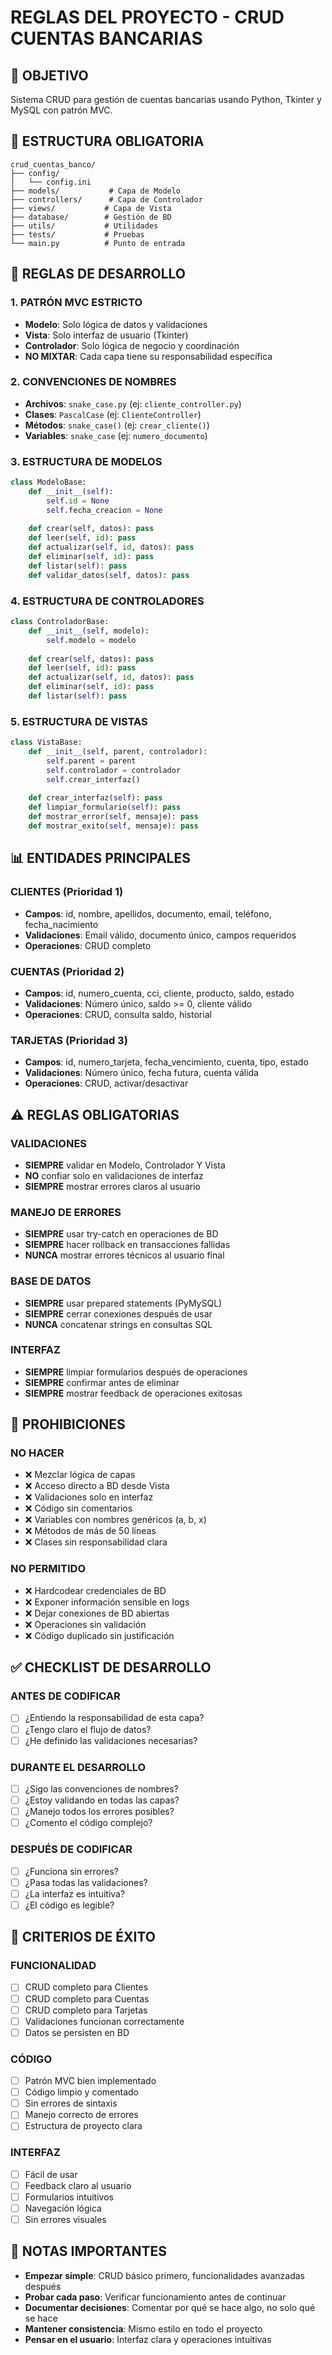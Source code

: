 # REGLAS DEL PROYECTO - CRUD CUENTAS BANCARIAS

## 🎯 OBJETIVO
Sistema CRUD para gestión de cuentas bancarias usando Python, Tkinter y MySQL con patrón MVC.

## 📁 ESTRUCTURA OBLIGATORIA
```
crud_cuentas_banco/
├── config/
│   └── config.ini
├── models/           # Capa de Modelo
├── controllers/      # Capa de Controlador  
├── views/           # Capa de Vista
├── database/        # Gestión de BD
├── utils/           # Utilidades
├── tests/           # Pruebas
└── main.py          # Punto de entrada
```

## 🔧 REGLAS DE DESARROLLO

### 1. PATRÓN MVC ESTRICTO
- **Modelo**: Solo lógica de datos y validaciones
- **Vista**: Solo interfaz de usuario (Tkinter)
- **Controlador**: Solo lógica de negocio y coordinación
- **NO MIXTAR**: Cada capa tiene su responsabilidad específica

### 2. CONVENCIONES DE NOMBRES
- **Archivos**: `snake_case.py` (ej: `cliente_controller.py`)
- **Clases**: `PascalCase` (ej: `ClienteController`)
- **Métodos**: `snake_case()` (ej: `crear_cliente()`)
- **Variables**: `snake_case` (ej: `numero_documento`)

### 3. ESTRUCTURA DE MODELOS
```python
class ModeloBase:
    def __init__(self):
        self.id = None
        self.fecha_creacion = None
    
    def crear(self, datos): pass
    def leer(self, id): pass
    def actualizar(self, id, datos): pass
    def eliminar(self, id): pass
    def listar(self): pass
    def validar_datos(self, datos): pass
```

### 4. ESTRUCTURA DE CONTROLADORES
```python
class ControladorBase:
    def __init__(self, modelo):
        self.modelo = modelo
    
    def crear(self, datos): pass
    def leer(self, id): pass
    def actualizar(self, id, datos): pass
    def eliminar(self, id): pass
    def listar(self): pass
```

### 5. ESTRUCTURA DE VISTAS
```python
class VistaBase:
    def __init__(self, parent, controlador):
        self.parent = parent
        self.controlador = controlador
        self.crear_interfaz()
    
    def crear_interfaz(self): pass
    def limpiar_formulario(self): pass
    def mostrar_error(self, mensaje): pass
    def mostrar_exito(self, mensaje): pass
```

## 📊 ENTIDADES PRINCIPALES

### CLIENTES (Prioridad 1)
- **Campos**: id, nombre, apellidos, documento, email, teléfono, fecha_nacimiento
- **Validaciones**: Email válido, documento único, campos requeridos
- **Operaciones**: CRUD completo

### CUENTAS (Prioridad 2)  
- **Campos**: id, numero_cuenta, cci, cliente, producto, saldo, estado
- **Validaciones**: Número único, saldo >= 0, cliente válido
- **Operaciones**: CRUD, consulta saldo, historial

### TARJETAS (Prioridad 3)
- **Campos**: id, numero_tarjeta, fecha_vencimiento, cuenta, tipo, estado
- **Validaciones**: Número único, fecha futura, cuenta válida
- **Operaciones**: CRUD, activar/desactivar

## ⚠️ REGLAS OBLIGATORIAS

### VALIDACIONES
- **SIEMPRE** validar en Modelo, Controlador Y Vista
- **NO** confiar solo en validaciones de interfaz
- **SIEMPRE** mostrar errores claros al usuario

### MANEJO DE ERRORES
- **SIEMPRE** usar try-catch en operaciones de BD
- **SIEMPRE** hacer rollback en transacciones fallidas
- **NUNCA** mostrar errores técnicos al usuario final

### BASE DE DATOS
- **SIEMPRE** usar prepared statements (PyMySQL)
- **SIEMPRE** cerrar conexiones después de usar
- **NUNCA** concatenar strings en consultas SQL

### INTERFAZ
- **SIEMPRE** limpiar formularios después de operaciones
- **SIEMPRE** confirmar antes de eliminar
- **SIEMPRE** mostrar feedback de operaciones exitosas

## 🚫 PROHIBICIONES

### NO HACER
- ❌ Mezclar lógica de capas
- ❌ Acceso directo a BD desde Vista
- ❌ Validaciones solo en interfaz
- ❌ Código sin comentarios
- ❌ Variables con nombres genéricos (a, b, x)
- ❌ Métodos de más de 50 líneas
- ❌ Clases sin responsabilidad clara

### NO PERMITIDO
- ❌ Hardcodear credenciales de BD
- ❌ Exponer información sensible en logs
- ❌ Dejar conexiones de BD abiertas
- ❌ Operaciones sin validación
- ❌ Código duplicado sin justificación

## ✅ CHECKLIST DE DESARROLLO

### ANTES DE CODIFICAR
- [ ] ¿Entiendo la responsabilidad de esta capa?
- [ ] ¿Tengo claro el flujo de datos?
- [ ] ¿He definido las validaciones necesarias?

### DURANTE EL DESARROLLO
- [ ] ¿Sigo las convenciones de nombres?
- [ ] ¿Estoy validando en todas las capas?
- [ ] ¿Manejo todos los errores posibles?
- [ ] ¿Comento el código complejo?

### DESPUÉS DE CODIFICAR
- [ ] ¿Funciona sin errores?
- [ ] ¿Pasa todas las validaciones?
- [ ] ¿La interfaz es intuitiva?
- [ ] ¿El código es legible?

## 🎯 CRITERIOS DE ÉXITO

### FUNCIONALIDAD
- [ ] CRUD completo para Clientes
- [ ] CRUD completo para Cuentas  
- [ ] CRUD completo para Tarjetas
- [ ] Validaciones funcionan correctamente
- [ ] Datos se persisten en BD

### CÓDIGO
- [ ] Patrón MVC bien implementado
- [ ] Código limpio y comentado
- [ ] Sin errores de sintaxis
- [ ] Manejo correcto de errores
- [ ] Estructura de proyecto clara

### INTERFAZ
- [ ] Fácil de usar
- [ ] Feedback claro al usuario
- [ ] Formularios intuitivos
- [ ] Navegación lógica
- [ ] Sin errores visuales

## 📝 NOTAS IMPORTANTES

- **Empezar simple**: CRUD básico primero, funcionalidades avanzadas después
- **Probar cada paso**: Verificar funcionamiento antes de continuar
- **Documentar decisiones**: Comentar por qué se hace algo, no solo qué se hace
- **Mantener consistencia**: Mismo estilo en todo el proyecto
- **Pensar en el usuario**: Interfaz clara y operaciones intuitivas
